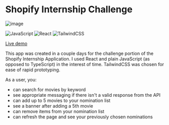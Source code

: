 # Shopify Internship Challenge
 ![image](https://user-images.githubusercontent.com/53948525/117583101-583e5480-b0d3-11eb-91bb-3356684d7693.png)
 
 
<div>
<img alt="JavaScript" src="https://img.shields.io/badge/javascript-%23323330.svg?&style=for-the-badge&logo=javascript&logoColor=%23F7DF1E"/>
<img alt="React" src="https://img.shields.io/badge/react-%2320232a.svg?&style=for-the-badge&logo=react&logoColor=%2361DAFB"/>
<img alt="TailwindCSS" src="https://img.shields.io/badge/tailwindcss-%2338B2AC.svg?&style=for-the-badge&logo=tailwind-css&logoColor=white"/>
 </div>
 
 [Live demo](https://thefl00f.github.io/shopify-internship-challenge/)
 
This app was created in a couple days for the challenge portion of the Shopify Internship Application. I used React and plain JavaScript (as opposed to TypeScript) in the interest of time. TailwindCSS was chosen for ease of rapid prototyping.
 
 As a user, you:
* can search for movies by keyword
* see appropriate messaging if there isn't a valid response from the API
* can add up to 5 movies to your nomination list
* see a banner after adding a 5th movie
* can remove items from your nomination list
* can refresh the page and see your previously chosen nominations
